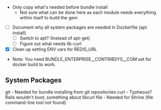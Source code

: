 - Only copy what's needed before bundle install
  - Not sure what can be done here as each module needs everything within itself to build the gem
- [ ] Document why all system packages are needed in Dockerfile (apt install)
  - [ ] Switch to apt? (Instead of apt-get)
  - [ ] Figure out what needs lib-curl
- [X] Clean up setting ENV vars for REDIS_URL
- Note: You need BUNDLE_ENTERPRISE__CONTRIBSYS__COM set for docker build to work.


## System Packages
git - Needed for bundle installing from git repositoriies
curl - Typheous? Rails wouldn't boot; something about libcurl
file - Needed for Shrine (file command-line tool not found)
